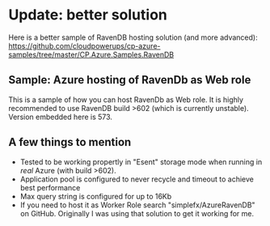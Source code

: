 Update: better solution
============================================
Here is a better sample of RavenDB hosting solution (and more advanced): https://github.com/cloudpowerups/cp-azure-samples/tree/master/CP.Azure.Samples.RavenDB

Sample: Azure hosting of RavenDb as Web role
-----------------------

This is a sample of how you can host RavenDb as Web role. It is highly recommended to use RavenDB build >602 (which is currently unstable). Version embedded here is 573.

A few things to mention
-----------------------
* Tested to be working propertly in "Esent" storage mode when running in *real* Azure (with build >602).
* Application pool is configured to never recycle and timeout to achieve best performance
* Max query string is configured for up to 16Kb
* If you need to host it as Worker Role search "simplefx/AzureRavenDB" on GitHub. Originally I was using that solution to get it working for me.
